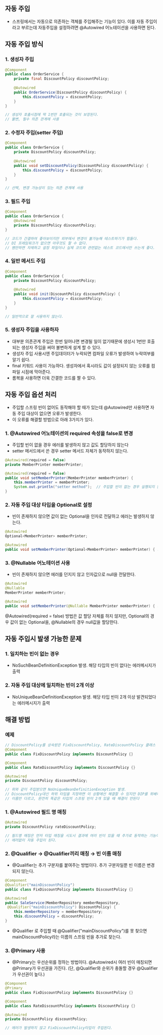 ## 자동 주입

- 스프링에서는 자동으로 의존하는 객체를 주입해주는 기능이 있다. 이를 자동 주입이라고 부르는데 자동주입을 설정하려면 @Autowired 어노테이션을 사용하면 된다.

## 자동 주입 방식

### 1. 생성자 주입

```java
@Component
public class OrderService {
	private final DiscountPolicy discountPolicy;
	
	@Autowired
	public OrderService(DiscountPolicy discountPolicy) {
		this.discountPolicy = discountPolicy;
	}
}

// 생성자 호출시점에 딱 1번만 호출되는 것이 보장된다.
// 불변, 필수 의존 관계에 사용
```

### 2. 수정자 주입(setter 주입)

```java
@Component
public class OrderService {
	private DiscountPolicy discountPolicy;
	
	@Autowired
	public void setDiscountPolicy(DiscountPolicy discountPolicy) {
		this.discountPolicy = discountPolicy;
	}
}

// 선택, 변경 가능성이 있는 의존 관계에 사용
```

### 3. 필드 주입

```java
@Component
public class OrderService {
	@Autowired
	private DiscountPolicy discountPolicy;
}

// 코드가 간결하여 좋아보이지만 외부에서 변경이 불가능해 테스트하기가 힘들다.
// DI 프레임워크가 없으면 아무것도 할 수 없다.
// 웬만하면 자제하고 설정 파일이나 실제 코드와 관련없는 테스트 코드에서만 쓰는게 좋다.
```

### 4. 일반 메서드 주입

```java
@Component
public class OrderService {
	private DiscountPolicy discountPolicy;
	
	@Autowired
	public void init(DiscountPolicy discountPolicy) {
		this.discountPolicy = discountPolicy;
	}
}

// 일반적으로 잘 사용하지 않는다.
```

### 5. 생성자 주입을 사용하자

- 대부분 의존관계 주입은 한번 일어나면 변경될 일이 없기때문에 생성시 1번만 호출되는 생성자 주입을 써야 불변하게 설계 할 수 있다.
- 생성자 주입 사용시엔 주입데이터가 누락되면 컴파일 오류가 발생하여 누락여부를 알기 쉽다.
- final 키워드 사용이 가능하다. 생성자에서 혹시라도 값이 설정되지 않는 오류를 컴파일 시점에 막아준다.
- 롬복을 사용하면 더욱 간결한 코드를 짤 수 있다.

## 자동 주입 옵션 처리

- 주입할 스프링 빈이 없어도 동작해야 할 때가 있는데 @Autowired만 사용하면 자동 주입 대상이 없으면 오류가 발생한다.
- 이 오류를 해결할 방법으로 아래 3가지가 있다.

### 1. @Autowired 어노테이션의 required 속성을 false로 변경

- 주입할 빈이 없을 경우 에러를 발생하지 않고 값도 할당하지 않는다
- setter 메서드에서 쓴 경우 setter 메서드 자체가 동작하지 않는다.

```java
@Autowired(required = false)
private MemberPrinter memberPrinter;

@Autowired(required = false)
public void setMemberPrinter(MemberPrinter memberPrinter) {
	this.memberPrinter = memberPrinter;
	System.out.println("setter method");  // 주입할 빈이 없는 경우 실행되지 않음.
}
```

### 2. 자동 주입 대상 타입을 Optional로 설정

- 빈이 존재하지 않으면 값이 없는 Optional을 인자로 전달하고 에러는 발생하지 않는다.

```java
@Autowired
Optional<MemberPrinter> memberPrinter;

@Autowired
public void setMemberPrinter(Optional<MemberPrinter> memberPrinter) { ... }
```

### 3. @Nullable 어노테이션 사용

- 빈이 존재하지 않으면 에러를 던지지 않고 인자값으로 null을 전달한다.

```java
@Autowired
@Nullable
MemberPrinter memberPrinter;

@Autowired
public void setMemberPrinter(@Nullable MemberPrinter memberPrinter) { ... }
```

@Autowired(required = false) 방법은 값 할당 자체를 하지 않지만, Optional의 경우 값이 없는 Optional을, @Nullable의 경우 null값을 할당한다.

## 자동 주입시 발생 가능한 문제

### 1. 일치하는 빈이 없는 경우

- NoSuchBeanDefinitionException 발생. 해당 타입의 빈이 없다는 에러메시지가 출력

### 2. 자동 주입 대상에 일치하는 빈이 2개 이상

- NoUniqueBeanDefinitionException 발생. 해당 타입 빈이 2개 이상 발견되었다는 에러메시지가 출력

## 해결 방법

### 예제

```java
// DiscountPolicy를 상속받은 FixDiscountPolicy, RateDiscountPolicy 클래스
@Component
public class FixDiscountPolicy implements DiscountPolicy {}

@Component
public class RateDiscountPolicy implements DiscountPolicy {}
```

```java
@Autowired
private DiscountPolicy discountPolicy;

// 위와 같이 주입받으면 NoUniqueBeanDefinitionException 발생.
// DiscountPolicy대신 하위 타입을 지정하면 이 상황에선 해결할 수 있지만 DIP를 위배하고 유연성이 떨어진다.
// 이름만 다르고, 완전히 똑같은 타입의 스프링 빈이 2개 있을 때 해결이 안된다
```

### 1. @Autowired 필드 명 매칭

```java
@Autowired
private DiscountPolicy rateDiscountPolicy;

// 필드명 매칭은 먼저 타입 매칭을 시도시 결과에 여러 빈이 있을 때 추가로 동작하는 기능이다.
// 에러없이 자동 주입이 된다.
```

### 2. @Qualifier → @Qualifier끼리 매칭 → 빈 이름 매칭

- @Qualifier는 추가 구분자를 붙여주는 방법이다. 추가 구분자일뿐 빈 이름은 변경되지 않는다.

```java
@Component
@Qualifier("mainDiscountPolicy")
public class FixDiscountPolicy implements DiscountPolicy {}
```

```java
@Autowired
public SaleService(MemberRepository memberRepository,
 @Qualifier("mainDiscountPolicy") DiscountPolicy) {
	this.memberRepository = memberRepository;
	this.discountPolicy = discountPolicy;
}
```

- @Qualifier 로 주입할 때 @Qualifier("mainDiscountPolicy")를 못 찾으면 mainDiscountPolicy라는 이름의 스프링 빈을 추가로 찾는다.

### 3. @Primary 사용

- @Primary는 우선순위를 정하는 방법이다. @Autowired시 여러 빈이 매칭되면 @Primary가 우선권을 가진다. (단, @Qualifier와 순위가 충돌할 경우 @Qualifier가 우선권이 높다.)

```java
@Component
@Primary
public class FixDiscountPolicy implements DiscountPolicy {}

@Component
public class RateDiscountPolicy implements DiscountPolicy {}
```

```java
@Autowired
private DiscountPolicy discountPolicy;

// 에러가 발생하지 않고 FixDiscountPolicy타입이 주입된다.
```
